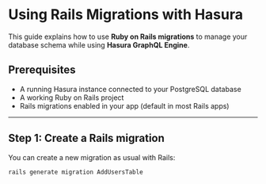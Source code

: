 # Using Rails Migrations with Hasura

This guide explains how to use **Ruby on Rails migrations** to manage your database schema while using **Hasura GraphQL Engine**.

## Prerequisites

- A running Hasura instance connected to your PostgreSQL database  
- A working Ruby on Rails project  
- Rails migrations enabled in your app (default in most Rails apps)

---

## Step 1: Create a Rails migration

You can create a new migration as usual with Rails:

```bash
rails generate migration AddUsersTable
